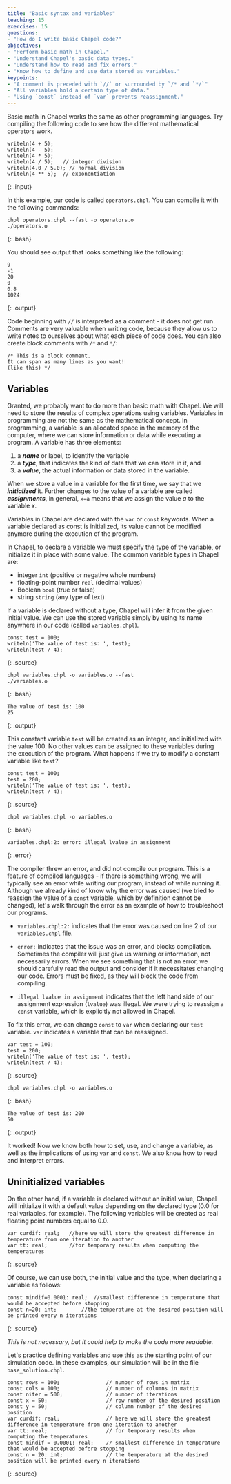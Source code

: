 ```yaml
---
title: "Basic syntax and variables"
teaching: 15
exercises: 15
questions:
- "How do I write basic Chapel code?"
objectives:
- "Perform basic math in Chapel."
- "Understand Chapel's basic data types."
- "Understand how to read and fix errors."
- "Know how to define and use data stored as variables."
keypoints:
- "A comment is preceded with `//` or surrounded by `/* and `*/`"
- "All variables hold a certain type of data."
- "Using `const` instead of `var` prevents reassignment."
---
```


Basic math in Chapel works the same as other programming languages. 
Try compiling the following code to see how the different mathematical operators work.

```
writeln(4 + 5);
writeln(4 - 5);
writeln(4 * 5);
writeln(4 / 5);   // integer division
writeln(4.0 / 5.0); // normal division
writeln(4 ** 5);  // exponentiation
```
{: .input}

In this example, our code is called `operators.chpl`. 
You can compile it with the following commands:
```
chpl operators.chpl --fast -o operators.o
./operators.o
```
{: .bash}

You should see output that looks something like the following:

```
9
-1
20
0
0.8
1024
```
{: .output}

Code beginning with `//` is interpreted as a comment - it does not get run.
Comments are very valuable when writing code, 
because they allow us to write notes to ourselves about what each piece of code does.
You can also create block comments with `/*` and `*/`:

```
/* This is a block comment.
It can span as many lines as you want!
(like this) */
```

## Variables

Granted, we probably want to do more than basic math with Chapel.
We will need to store the results of complex operations using variables.
Variables in programming are not the same as the mathematical concept. In programming, a variable is an allocated space in the memory of the computer, where we can store information or data while executing a program. A variable has three elements: 

1. a **_name_** or label, to identify the variable 
2. a **_type_**, that indicates the kind of data that we can store in it, and
3. a **_value_**, the actual information or data stored in the variable.

When we store a value in a variable for the first time, we say that we **_initialized_** it. Further changes to the value of a variable are called **_assignments_**, in general, `x=a` means that we assign the value *a* to the variable *x*.

Variables in Chapel are declared with the `var` or `const` keywords. When a variable declared as const is initialized, its value cannot be modified anymore during the execution of the program. 

In Chapel, to declare a variable we must specify the type of the variable, or initialize it in place with some value. The common variable types in Chapel are:

* integer `int` (positive or negative whole numbers)
* floating-point number `real` (decimal values)
* Boolean `bool`  (true or false)
* string `string` (any type of text)


If a variable is declared without a type, Chapel will infer it from the given initial value.
We can use the stored variable simply by using its name anywhere in our code (called `variables.chpl`).

~~~
const test = 100;
writeln('The value of test is: ', test);
writeln(test / 4);
~~~
{: .source}
```
chpl variables.chpl -o variables.o --fast
./variables.o
```
{: .bash}
```
The value of test is: 100
25
```
{: .output}

This constant variable `test` will be created as an integer, and initialized with the value 100. 
No other values can be assigned to these variables during the execution of the program.
What happens if we try to modify a constant variable like `test`?

~~~
const test = 100;
test = 200;
writeln('The value of test is: ', test);
writeln(test / 4);
~~~
{: .source}
```
chpl variables.chpl -o variables.o
```
{: .bash}
```
variables.chpl:2: error: illegal lvalue in assignment
```
{: .error}

The compiler threw an error, and did not compile our program.
This is a feature of compiled languages - 
if there is something wrong, we will typically see an error while writing our program, 
instead of while running it.
Although we already kind of know why the error was caused 
(we tried to reassign the value of a `const` variable, which by definition cannot be changed),
let's walk through the error as an example of how to troubleshoot our programs.

* `variables.chpl:2:` indicates that the error was caused on line 2 of our `variables.chpl` file.

* `error:` indicates that the issue was an error, and blocks compilation. Sometimes the compiler will just give us warning or information, not necessarily errors. When we see something that is not an error, we should carefully read the output and consider if it necessitates changing our code. Errors must be fixed, as they will block the code from compiling.

* `illegal lvalue in assignment` indicates that the left hand side of our assignment expression (`lvalue`) was illegal. We were trying to reassign a `const` variable, which is explicitly not allowed in Chapel.

To fix this error, we can change `const` to `var` when declaring our `test` variable.
`var` indicates a variable that can be reassigned.

~~~
var test = 100;
test = 200;
writeln('The value of test is: ', test);
writeln(test / 4);
~~~
{: .source}
```
chpl variables.chpl -o variables.o
```
{: .bash}
```
The value of test is: 200
50
```
{: .output}

It worked! Now we know both how to set, use, and change a variable, 
as well as the implications of using `var` and `const`.
We also know how to read and interpret errors.

## Uninitialized variables

On the other hand, if a variable is declared without an initial value, Chapel will initialize it with a default value depending on the declared type (0.0 for real variables, for example). The following variables will be created as real floating point numbers equal to 0.0.

~~~
var curdif: real;	//here we will store the greatest difference in temperature from one iteration to another 
var tt: real;		//for temporary results when computing the temperatures
~~~
{: .source}

Of course, we can use both, the initial value and the type, when declaring a variable as follows:

~~~
const mindif=0.0001: real;	//smallest difference in temperature that would be accepted before stopping
const n=20: int;		//the temperature at the desired position will be printed every n iterations
~~~
{: .source}

*This is not necessary, but it could help to make the code more readable.*


Let's practice defining variables and use this as the starting point of our simulation code.
In these examples, our simulation will be in the file `base_solution.chpl`.

```
const rows = 100;               // number of rows in matrix
const cols = 100;               // number of columns in matrix
const niter = 500;              // number of iterations
const x = 50;                   // row number of the desired position
const y = 50;                   // column number of the desired position
var curdif: real;               // here we will store the greatest difference in temperature from one iteration to another 
var tt: real;                   // for temporary results when computing the temperatures
const mindif = 0.0001: real;    // smallest difference in temperature that would be accepted before stopping
const n = 20: int;              // the temperature at the desired position will be printed every n iterations
```
{: .source}
